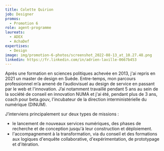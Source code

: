 ```yaml
---
title: Colette Quirion
job: Designer
promos:
  - Promotion 6
role: agent-programme
laureats:
  - ADEX  
  - AchaDef
expertises:
  - Design
image: img/promotion-6-photos/screenshot_2022-08-13_at_10.27.48.png
linkedin: https://fr.linkedin.com/in/adrien-laville-0667b453
---
```


Après une formation en sciences politiques achevée en 2013, j'ai repris en 2021 un master de design en Suède. Entre-temps, mon parcours professionnel m’a amené de l’audiovisuel au design de service en passant par le web et l'innovation. J’ai notamment travaillé pendant 5 ans au sein de la société de conseil en innovation NUMA et j'ai été, pendant plus de 3 ans, coach pour beta.gouv, l'incubateur de la direction interministérielle du numérique (DINUM). 
 
J’interviens principalement sur deux types de missions : 
- le lancement de nouveaux services numériques, des phases de recherche et de conception jusqu'à leur construction et déploiement. 
- l'accompagnement à la transformation, via du conseil et des formations aux logiques d'enquête collaborative, d'expérimentation, de prototypage et d'itération.

